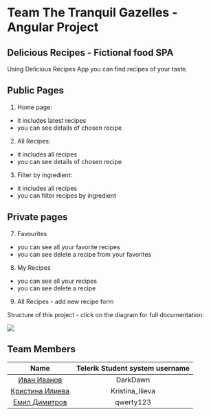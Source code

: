 ﻿# Team The Tranquil Gazelles - Angular Project

## Delicious Recipes - Fictional food SPA
Using Delicious Recipes App you can find recipes of your taste.

## Public Pages
1. Home page:
  - it includes latest recipes
  - you can see details of chosen recipe
2. All Recipes:
  - it includes all recipes
  - you can see details of chosen recipe
3. Filter by ingredient:
  - it includes all recipes
  - you can filter recipes by ingredient

## Private pages
7. Favourites
  - you can see all your favorite recipes
  - you can see delete a recipe from your favorites
8. My Recipes
  - you can see all your recipes
  - you can see delete a recipe
9. All Recipes - add new recipe form

Structure of this project - click on the diagram for full documentation:

[<img src="https://rawgit.com/Camyul/Angular2Project/master/src/assets/images/structure.png">](https://rawgit.com/Camyul/Angular2Project/master/documentation/index.html)

## Team Members

| Name | Telerik Student system username |
|:----:|:-----------------------:|
| [Иван Иванов](https://github.com/Camyul) | DarkDawn |
| [Кристина Илиева](https://github.com/krisi0505) | Kristina_Ilieva |
| [Емил Димитров](https://github.com/EmilPD) | qwerty123 |
